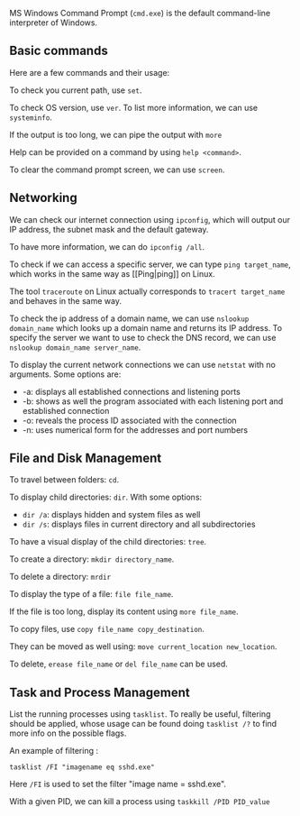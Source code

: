 MS Windows Command Prompt (`cmd.exe`) is the default command-line interpreter of Windows.

## Basic commands

Here are a few commands and their usage:

To check you current path, use `set`.

To check OS version, use `ver`. To list more information, we can use `systeminfo`.

If the output is too long, we can pipe the output with `more`

Help can be provided on a command by using `help <command>`.

To clear the command prompt screen, we can use `screen`.

## Networking

We can check our internet connection using `ipconfig`, which will output our IP address, the subnet mask and the default gateway.

To have more information, we can do `ipconfig /all`.

To check if we can access a specific server, we can type `ping target_name`, which works in the same way as [[Ping|ping]] on Linux.

The tool `traceroute` on Linux actually corresponds to `tracert target_name` and behaves in the same way.

To check the ip address of a domain name, we can use `nslookup domain_name` which looks up a domain name and returns its IP address. To specify the server we want to use to check the DNS record, we can use `nslookup domain_name server_name`.

To display the current network connections we can use `netstat` with no arguments. Some options are:
- -a: displays all established connections and listening ports
- -b: shows as well the program associated with each listening port and established connection
- -o: reveals the process ID associated with the connection
- -n: uses numerical form for the addresses and port numbers

## File and Disk Management

To travel between folders: `cd`.

To display child directories: `dir`. With some options:
- `dir /a`: displays hidden and system files as well
- `dir /s`: displays files in current directory and all subdirectories

To have a visual display of the child directories: `tree`.

To create a directory: `mkdir directory_name`.

To delete a directory: `mrdir`

To display the type of a file: `file file_name`.

If the file is too long, display its content using `more file_name`.

To copy files, use `copy file_name copy_destination`.

They can be moved as well using: `move current_location new_location`.

To delete, `erease file_name` or `del file_name` can be used.

## Task and Process Management

List the running processes using `tasklist`. To really be useful, filtering should be applied, whose usage can be found doing `tasklist /?` to find more info on the possible flags.

An example of filtering :

```shell-session
tasklist /FI "imagename eq sshd.exe"
```

Here `/FI` is used to set the filter "image name = sshd.exe".

With a given PID, we can kill a process using `taskkill /PID PID_value`
